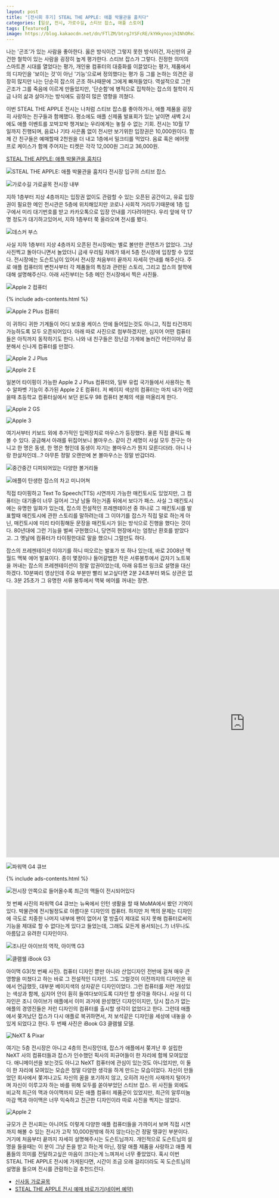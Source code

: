 ```yaml
---
layout: post
title: "[전시회 후기] STEAL THE APPLE: 애플 박물관을 훔치다"
categories: [일상, 전시, 가로수길, 스티브 잡스, 애플 스토어]
tags: [featured]
image: https://blog.kakaocdn.net/dn/FTlZM/btrgJYSFcRE/kYHkynoxjhINhOReZFnxtk/img.png
---
```


나는 '곤조'가 있는 사람을 좋아한다. 옳은 방식이건 그렇지 못한 방식이건, 자신만의 굳건한 철학이 있는 사람을 굉장히 높게 평가한다. 스티브 잡스가 그렇다. 진정한 의미의 스마트폰 시대를 열었다는 평가, 개인용 컴퓨터의 대중화를 이끌었다는 평가, 제품에서의 디자인을 '보이는 것'이 아닌 '기능'으로써 정의했다는 평가 등 그를 논하는 의견은 굉장히 많지만 나는 단순히 잡스의 곤조 하나때문에 그에게 빠져들었다. 역설적으로 그런 곤조가 그를 죽음에 이르게 만들었지만, '단순함'에 병적으로 집착하는 잡스의 철학이 지금 나의 삶과 살아가는 방식에도 굉장히 많은 영향을 끼쳤다.

이번 STEAL THE APPLE 전시는 나처럼 스티브 잡스를 좋아하거나, 애플 제품을 굉장히 사랑하는 친구들과 함께했다. 평소에도 애플 신제품 발표회가 있는 날이면 새벽 2시에도 애플 이벤트를 꼬박꼬박 챙겨보는 우리에게는 놓칠 수 없는 기회. 전시는 10월 17일까지 진행되며, 음료나 기타 사은품 없이 전시만 보기위한 입장권은 10,000원이다. 함께 간 친구들은 예매할때 2천원을 더 내고 1층에서 밀크티를 먹었다. 음료 혹은 에어팟 프로 케이스가 함께 주어지는 티켓은 각각 12,000원 그리고 36,000원.

<a href="https://booking.naver.com/booking/5/bizes/575806" target="_blank" class="markdown-link">STEAL THE APPLE: 애플 박물관을 훔치다</a>

![STEAL THE APPLE: 애플 박물관을 훔치다 전시장 입구의 스티브 잡스](https://blog.kakaocdn.net/dn/CQiUf/btrgJZquPfj/WldjAPxRNxMmfgCkI2ko90/img.png)

![가로수길 가로골목 전시장 내부](https://blog.kakaocdn.net/dn/bswcsm/btrgB5seNOu/T0gtq6K66VsMJBUwGYKGMk/img.png)

지하 1층부터 지상 4층까지는 입장권 없이도 관람할 수 있는 오픈된 공간이고, 유료 입장권이 필요한 메인 전시관은 5층에 위치해있지만 코로나 사회적 거리두기때문에 1층 입구에서 미리 대기번호를 받고 카카오톡으로 입장 안내를 기다려야한다. 우리 앞에 약 17명 정도가 대기하고있어서, 지하 1층부터 쭉 올라오며 전시를 봤다.

![데스커 부스](https://blog.kakaocdn.net/dn/djV7wB/btrgC6xtL55/oG5bgQBxnOGKG946Kem8Zk/img.png)

사실 지하 1층부터 지상 4층까지 오픈된 전시장에는 별로 볼만한 콘텐츠가 없었다. 그냥 사진찍고 돌아다니면서 놀았더니 금새 우리팀 차례가 돼서 5층 전시장에 입장할 수 있었다. 전시장에는 도슨트님이 있어서 전시장 처음부터 끝까지 자세히 안내를 해주신다. 주로 애플 컴퓨터의 변천사부터 각 제품들의 특징과 관련된 스토리, 그리고 잡스의 철학에 대해 설명해주신다. 아래 사진부터는 5층 메인 전시장에서 찍은 사진들.

![Apple 2 컴퓨터](https://blog.kakaocdn.net/dn/bbEsNo/btrgCDhIETX/dkIAUIylPz2uA4NeznioH1/img.png)

{% include ads-contents.html %}

![Apple 2 Plus 컴퓨터](https://blog.kakaocdn.net/dn/1NZbj/btrgDUcsFZ9/M2muJeR8UhlhwUeYXKee20/img.png)

이 귀하디 귀한 기계들이 어디 보호용 케이스 안에 들어있는것도 아니고, 직접 타건까지 가능하도록 모두 오픈되어있다. 아래 따로 사진으로 첨부하겠지만, 심지어 어떤 컴퓨터들은 아직까지 동작하기도 한다. 나와 내 친구들은 장난감 가게에 놀러간 어린이마냥 흥분해서 신나게 컴퓨터를 만졌다.

![Apple 2 J Plus](https://blog.kakaocdn.net/dn/b2WvHA/btrgIOvLW7e/pTbXj18bfZon5t5Tc3Atik/img.png)

![Apple 2 E](https://blog.kakaocdn.net/dn/DT9KC/btrgBD3ANyy/cpe81KiEoGSrjR7PvyLCV1/img.png)

일본어 타이핑이 가능한 Apple 2 J Plus 컴퓨터와, 일부 유럽 국가들에서 사용하는 특수 알파벳 기능이 추가된 Apple 2 E 컴퓨터. 저 베이지 색상의 컴퓨터는 마치 내가 어렸을때 초등학교 컴퓨터실에서 보던 윈도우 98 컴퓨터 본체의 색을 떠올리게 한다.

![Apple 2 GS](https://blog.kakaocdn.net/dn/rajdS/btrgB4myXg1/9kGa8PTZEWdkS21wBZSflK/img.png)

![Apple 3](https://blog.kakaocdn.net/dn/FTlZM/btrgJYSFcRE/kYHkynoxjhINhOReZFnxtk/img.png)

여기서부터 키보드 외에 추가적인 입력장치로 마우스가 등장했다. 물론 직접 클릭도 해볼 수 있다. 궁금해서 아래를 뒤집어보니 볼마우스. 같이 간 세명이 사실 모두 친구는 아니고 한 명은 동생, 한 명은 형인데 동생이 자기는 볼마우스가 뭔지 모른다더라. 아니 나랑 한살차인데...? 아무튼 정말 오랜만에 본 볼마우스는 정말 반갑더라.

![중간중간 디피되어있는 다양한 볼거리들](https://blog.kakaocdn.net/dn/crpE2j/btrgDdQCZfd/gnkOSIP8nKcmZ6Mi5kBQW1/img.png)

![애플이 탄생한 잡스의 차고 미니어쳐](https://blog.kakaocdn.net/dn/cfBDQz/btrgA5mbaYd/vIK0oOKav6dQWFE80cFQdK/img.png)

직접 타이핑하고 Text To Speech(TTS) 시연까지 가능한 매킨토시도 있었지만, 그 컴퓨터는 대기줄이 너무 길어서 그냥 남들 하는거좀 뒤에서 보다가 패스. 사실 그 매킨토시에는 유명한 일화가 있는데, 잡스의 전설적인 프레젠테이션 중 하나로 그 매킨토시를 발표할때 매킨토시에 관한 스토리를 말하려는데 그 이야기를 잡스가 직접 말로 하는게 아닌, 매킨토시에 미리 타이핑해둔 문장을 매킨토시가 읽는 방식으로 진행을 했다는 것이다. 80년대에 그런 기능을 벌써 구현했으니, 당연히 현장에서는 엄청난 환호를 받았다고. 그 옛날에 컴퓨터가 타이핑한대로 말을 했으니 그럴만도 하다.

잡스의 프레젠테이션 이야기를 하니 떠오르는 발표가 또 하나 있는데, 바로 2008년 맥월드 맥북 에어 발표이다. 종이 몇장이나 들어갈법한 작은 서류봉투에서 갑자기 노트북을 꺼내는 잡스의 프레젠테이션이 정말 압권이었는데, 아래 유튜브 링크로 설명을 대신하겠다. 10분짜리 영상인데 주요 부분만 빨리 보고싶다면 2분 24초부터 봐도 상관은 없다. 3분 25초가 그 유명한 서류 봉투에서 맥북 에어를 꺼내는 장면.

<iframe width="1280" height="720" src="https://www.youtube.com/embed/OIV6peKMj9M" title="YouTube video player" frameborder="0" allow="accelerometer; autoplay; clipboard-write; encrypted-media; gyroscope; picture-in-picture" allowfullscreen></iframe>

![파워맥 G4 큐브](https://blog.kakaocdn.net/dn/TrGrQ/btrgHDgXX2y/3cpCxnMWQOOl0prFdmTJYk/img.png)

{% include ads-contents.html %}

![전시장 안쪽으로 들어올수록 최근의 맥들이 전시되어있다](https://blog.kakaocdn.net/dn/bxpGn1/btrgFSrTT8K/amO1lxZ33qG8IGoxvSSdgk/img.png)

첫 번째 사진의 파워맥 G4 큐브는 뉴욕에서 인턴 생활을 할 때 MoMA에서 봤던 기억이 있다. 박물관에 전시될정도로 아름다운 디자인의 컴퓨터. 하지만 저 맥의 문제는 디자인에 극도로 치중한 나머지 내부에 팬이 없어서 열 방출이 제대로 되지 못해 컴퓨터로써의 기능을 제대로 할 수 없다는게 있다고 들었는데, 그래도 모든게 용서되는(..?) 너무나도 아름답고 유려한 디자인이다.

![조나단 아이브의 역작, 아이맥 G3](https://blog.kakaocdn.net/dn/U0HoP/btrgC6RIeXj/Gc65kJCuhsUTE2lwz9DwQ0/img.png)

![클램쉘 iBook G3](https://blog.kakaocdn.net/dn/qadvo/btrgB5ThDzs/KwS9CHjG60zkY0acq92z21/img.png)

아이맥 G3(첫 번째 사진). 컴퓨터 디자인 뿐만 아니라 산업디자인 전반에 걸쳐 매우 큰 영향을 미쳤다고 하는 바로 그 전설적인 디자인. 그도 그럴것이 이전까지의 디자인은 위에서 언급했듯, 대부분 베이지색의 상자같은 디자인이었다. 그런 컴퓨터를 저런 개성있는 색상과 함께, 심지어 안이 훤히 들여다보이도록 디자인 할 생각을 하다니. 사실 이 디자인은 조니 아이브가 애플에서 이미 과거에 완성했던 디자인이지만, 당시 잡스가 없는 애플의 경영진들은 저런 디자인의 컴퓨터를 출시할 생각이 없었다고 한다. 그런데 애플에서 쫒겨났던 잡스가 다시 애플로 복귀하면서, 저 보석같은 디자인을 세상에 내놓을 수 있게 되었다고 한다. 두 번째 사진은 iBook G3 클램쉘 모델.

![NeXT & Pixar](https://blog.kakaocdn.net/dn/MU7QN/btrgB5Mwqwq/961R7aj1MxTFFKMudumvm1/img.png)

여기는 5층 전시장은 아니고 4층의 전시장인데, 잡스가 애플에서 쫒겨난 후 설립한 NeXT 사의 컴퓨터들과 잡스가 인수했던 픽사의 피규어들이 한 자리에 함께 모여있었다. 애니메이션을 보는것도 아니고 NeXT 컴퓨터에 관심이 있는것도 아니었지만, 이 둘이 한 자리에 모여있는 모습은 정말 다양한 생각을 하게 만드는 모습이었다. 자신이 만들었던 회사에서 쫒겨나고도 자신의 꿈을 포기하지 않고, 오히려 자신의 사재까지 털어가며 자신이 이루고자 하는 바를 위해 모두를 쏟아부었던 스티브 잡스. 위 사진들 외에도 비교적 최근의 맥과 아이맥까지 모든 애플 컴퓨터 제품군이 있었지만, 최근의 알루미늄 마감 맥과 아이맥은 너무 익숙하고 친근한 디자인이라 따로 사진을 찍지는 않았다.

![Apple 2](https://blog.kakaocdn.net/dn/cyKZam/btrgD2VC01c/aHCaOPgzqpqyyO0uZzKvF1/img.png)

규모가 큰 전시회는 아니어도 이렇게 다양한 애플 컴퓨터들을 가까이서 보며 직접 시연까지 해볼 수 있는 전시가 고작 10,000원밖에 하지 않는다는건 정말 땡큐인 부분이다. 거기에 처음부터 끝까지 자세히 설명해주시는 도슨트님까지. 개인적으로 도슨트님의 설명을 들을때는 이 분이 그냥 돈을 받고 하는게 아닌, 정말 애플 제품을 사랑하고 애플 제품들의 의미를 전달하고싶은 마음이 크다는게 느껴져서 너무 좋았었다. 혹시 이번 STEAL THE APPLE 전시에 가게된다면, 시간이 조금 오래 걸리더라도 꼭 도슨트님의 설명을 들으며 전시를 관람하는걸 추천드린다.

<ul>
  <li>
    <a href="https://place.map.kakao.com/2051041306" target="_blank" class="markdown-link">신사동 가로골목</a>
  </li>
  <li>
    <a href="https://booking.naver.com/booking/5/bizes/575806" target="_blank" class="markdown-link">STEAL THE APPLE 전시 예매 바로가기(네이버 예약)</a>
  </li>
</ul>
